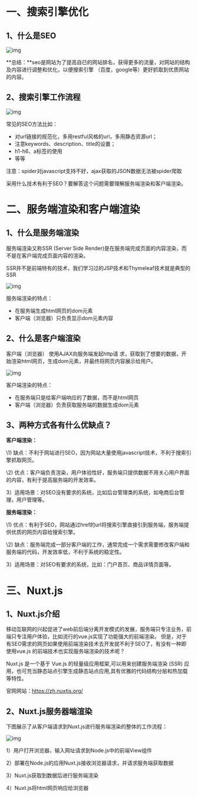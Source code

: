 # 一、搜索引擎优化

## 1、什么是SEO

![img](https://gitee.com/zzzfans/Image-Hosting-Service/raw/master/images/win-2022-01-16-01:10:58.png)

**总结：**seo是网站为了提高自已的网站排名，获得更多的流量，对网站的结构及内容进行调整和优化，以便搜索引擎 （百度，google等）更好抓取到优质网站的内容。

## 2、搜索引擎工作流程

![img](https://gitee.com/zzzfans/Image-Hosting-Service/raw/master/images/win-2022-01-16-01:10:21.png)

常见的SEO方法比如：

- 对url链接的规范化，多用restful风格的url，多用静态资源url；
- 注意keywords、description、title的设置；
- h1-h6、a标签的使用
- 等等

注意：spider对javascript支持不好，ajax获取的JSON数据无法被spider爬取

采用什么技术有利于SEO？要解答这个问题需要理解服务端渲染和客户端渲染。

# 二、服务端渲染和客户端渲染

## 1、什么是服务端渲染

服务端渲染又称SSR (Server Side Render)是在服务端完成页面的内容渲染，而不是在客户端完成页面内容的渲染。

SSR并不是前端特有的技术，我们学习过的JSP技术和Thymeleaf技术就是典型的SSR

![img](https://gitee.com/zzzfans/Image-Hosting-Service/raw/master/images/win-2022-01-16-01:11:10.png)

服务端渲染的特点：

- 在服务端生成html网页的dom元素
- 客户端（浏览器）只负责显示dom元素内容



## 2、什么是客户端渲染

客户端（浏览器） 使用AJAX向服务端发起http请 求，获取到了想要的数据，开始渲染html网页，生成dom元素，并最终将网页内容展示给用户。

![img](https://gitee.com/zzzfans/Image-Hosting-Service/raw/master/images/win-2022-01-16-01:11:18.png)

客户端渲染的特点：

- 在服务端只是给客户端响应的了数据，而不是html网页
- 客户端（浏览器）负责获取服务端的数据生成dom元素

## 3、两种方式各有什么优缺点？ 

**客户端渲染：** 

\1) 缺点：不利于网站进行SEO，因为网站大量使用javascript技术，不利于搜索引擎抓取网页。 

\2) 优点：客户端负责渲染，用户体验性好，服务端只提供数据不用关心用户界面的内容，有利于提高服务端的开发效率。 

3）适用场景：对SEO没有要求的系统，比如后台管理类的系统，如电商后台管理，用户管理等。

 **服务端渲染：** 

\1) 优点：有利于SEO，网站通过href的url将搜索引擎直接引到服务端，服务端提供优质的网页内容给搜索引擎。

\2) 缺点：服务端完成一部分客户端的工作，通常完成一个需求需要修改客户端和服务端的代码，开发效率低，不利于系统的稳定性。

3）适用场景：对SEO有要求的系统，比如：门户首页、商品详情页面等。

# 三、Nuxt.js

## 1、Nuxt.js介绍

移动互联网的兴起促进了web前后端分离开发模式的发展，服务端只专注业务，前端只专注用户体验，比如流行的vue.js实现了功能强大的前端渲染。 但是，对于有SEO需求的网页如果使用前端渲染技术去开发就不利于SEO了，有没有一种即使用vue.js 的前端技术也实现服务端渲染的技术呢？

Nuxt.js 是一个基于 Vue.js 的轻量级应用框架,可以用来创建服务端渲染 (SSR) 应用，也可充当静态站点引擎生成静态站点应用,具有优雅的代码结构分层和热加载等特性。

官网网站：https://zh.nuxtjs.org/

## 2、Nuxt.js服务器端渲染

下图展示了从客户端请求到Nuxt.js进行服务端渲染的整体的工作流程：

![img](https://gitee.com/zzzfans/Image-Hosting-Service/raw/master/images/win-2022-01-16-01:11:29.png)

1）用户打开浏览器，输入网址请求到Node.js中的前端View组件

2）部署在Node.js的应用Nuxt.js接收浏览器请求，并请求服务端获取数据 

3）Nuxt.js获取到数据后进行服务端渲染 

4）Nuxt.js将html网页响应给浏览器